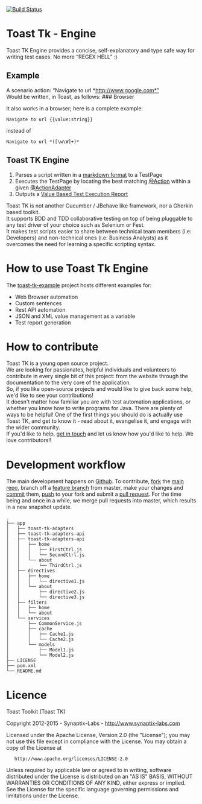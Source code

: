 [![Build Status](https://travis-ci.org/synaptix-labs/toast-tk-engine.svg?branch=master)](https://travis-ci.org/synaptix-labs/toast-tk-engine.svg?branch=master)

# Toast Tk - Engine

Toast TK Engine provides a concise, self-explanatory and type safe way for writing test cases. No more “REGEX HELL” :)

## Example
A scenario action: “Navigate to url *http://www.google.com*”  
Would be written, in Toast, as follows: 
### Browser

It also works in a browser; here is a complete example:

```
Navigate to url {{value:string}} 
```
instead of 
```
Navigate to url *([\w\W]+)*
```

## Toast TK Engine
1. Parses a script written in a [markdown format]() to a TestPage
2. Executes the TestPage by locating the best matching [@Action](https://github.com/synaptix-labs/toast-tk-engine/wiki/how-to-declare-new-actions) within a given [@ActionAdapter](https://github.com/synaptix-labs/toast-tk-engine/wiki/how-to-declare-new-actions) 
3. Outputs a [Value Based Test Execution Report]()

Toast TK is not another Cucumber / JBehave like framework, nor a Gherkin based toolkit.  
It supports BDD and TDD collaborative testing on top of being pluggable to any test driver of your choice such as Selenium or Fest.  
It makes test scripts easier to share between technical team members (i.e: Developers) and non-technical ones (i.e: Business Analysts) as it overcomes the need for learning a specific scripting syntax.

# How to use Toast Tk Engine

The [toast-tk-example](https://github.com/synaptix-labs/toast-tk-examples) project hosts different examples for:
- Web Browser automation
- Custom sentences
- Rest API automation
- JSON and XML value management as a variable
- Test report generation

# How to contribute

Toast TK is a young open source project.  
We are looking for passionates, helpful individuals and volunteers to contribute in every single bit of this project: from the website through the documentation to the very core of the application.  
So, if you like open-source projects and would like to give back some help, we'd like to see your contributions!  
It doesn't matter how familiar you are with test automation applications, or whether you know how to write programs for Java. There are plenty of ways to be helpful! One of the first things you should do is actually use Toast TK, and get to know it - read about it, evangelise it, and engage with the wider community.  
If you'd like to help, [get in touch](mailto:sallah.kokaina@synaptix-labs.com) and let us know how you'd like to help. We love contributors!! 

# Development workflow
The main development happens on [Github](https://github.com/synaptix-labs/toast-tk-engine). To contribute, [fork](http://help.github.com/fork-a-repo/) the [main repo](https://github.com/synaptix-labs/toast-tk-engine), branch off a [feature branch](https://www.google.com/search?q=git+feature+branches) from master, make your changes and [commit](http://git-scm.com/docs/git-commit) them, [push](http://git-scm.com/docs/git-push) to your fork and submit a [pull request](http://help.github.com/send-pull-requests/).
For the time being and once in a while, we merge pull requests into master, which results in a new snapshot update. 

```
.
├── app
│   ├── toast-tk-adapters
│   ├── toast-tk-adapters-api
│   ├── toast-tk-adapters-api
│   │   ├── home
│   │   │   ├── FirstCtrl.js
│   │   │   └── SecondCtrl.js
│   │   └── about
│   │       └── ThirdCtrl.js
│   ├── directives
│   │   ├── home
│   │   │   └── directive1.js
│   │   └── about
│   │       ├── directive2.js
│   │       └── directive3.js
│   ├── filters
│   │   ├── home
│   │   └── about
│   └── services
│       ├── CommonService.js
│       ├── cache
│       │   ├── Cache1.js
│       │   └── Cache2.js
│       └── models
│           ├── Model1.js
│           └── Model2.js
├── LICENSE
├── pom.xml
└── README.md
```

# Licence

Toast Toolkit (Toast TK)

Copyright 2012-2015 - Synaptix-Labs - http://www.synaptix-labs.com 

Licensed under the Apache License, Version 2.0 (the "License");
you may not use this file except in compliance with the License.
You may obtain a copy of the License at

       http://www.apache.org/licenses/LICENSE-2.0

Unless required by applicable law or agreed to in writing, software
distributed under the License is distributed on an "AS IS" BASIS,
WITHOUT WARRANTIES OR CONDITIONS OF ANY KIND, either express or implied.
See the License for the specific language governing permissions and
limitations under the License.
